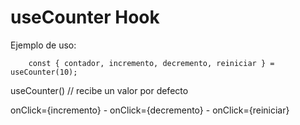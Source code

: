 # useCounter Hook

Ejemplo de uso:

```
    const { contador, incremento, decremento, reiniciar } = useCounter(10);
```

useCounter() // recibe un valor por defecto

onClick={incremento} - onClick={decremento} - onClick={reiniciar}
